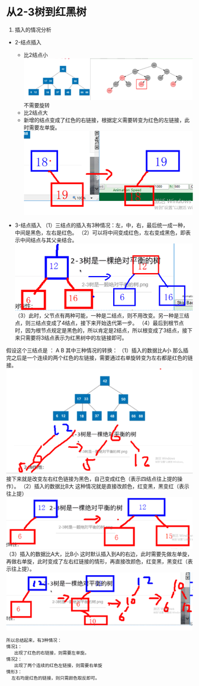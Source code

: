 # 从2-3树到红黑树

1. 插入的情况分析
  * 2-结点插入
    - 比2结点小
![](assets/markdown-img-paste-20181227122059573.png)
      不需要旋转
    - 比2结点大
    - 新增的结点变成了红色的右链接，根据定义需要转变为红色的左链接，此时需要左单旋。
    ![](assets/markdown-img-paste-20181227130024540.png)

  * 3-结点插入
    （1）三结点的插入有3种情况：左，中，右，最后统一成一种，中间是黑色，左右是红色。
    （2）可以将中间变成红色，左右变成黑色，即表示中间结点与其父亲结合。
    ![](assets/markdown-img-paste-20181227123657581.png)
    （3）此时，父节点有两种可能，一种是二结点，则不用改变。另一种是三结点，则三结点变成了4结点，接下来开始迭代第一步。
    （4）最后到根节点时，因为根节点规定是黑色的，所以肯定是2结点，所以根变成了3结点，接下来只需要将3结点表示为红黑树中的左链接即可。

  假设这个三结点是 ： A  B
   其中三种情况的转换：
    （1）插入的数据比A小
    那么插完之后是一个连续的两个红色的左链接，需要通过右单旋转变为左右都是红色的链接。
    ![](assets/markdown-img-paste-20181227124820257.png)
    接下来就是改变左右红色链接为黑色，自己变成红色（表示四结点往上提的操作）。
    （2）插入的数据比B大
    这种情况就是直接改颜色，红变黑，黑变红（表示往上提）
    ![](assets/markdown-img-paste-2018122712523189.png)
    （3）插入的数据比A大，比B小
    这时默认插入到A的右边，此时需要先做左单旋，再做右单旋，此时变成了左右红链接的情形，再直接改颜色，红变黑，黑变红（表示往上提）。
    ![](assets/markdown-img-paste-20181227125605701.png)

    所以总结起来，有3种情况：
    情况1：
       出现了红色的右链接，则需要左单旋。
    情况2：
       出现了两个连续的红色左链接，则需要右单旋
    情形3：
      左右均是红色的链接，则只需颜色取反即可。
